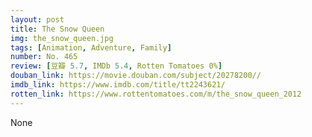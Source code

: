```yaml
---
layout: post 
title: The Snow Queen
img: the_snow_queen.jpg
tags: [Animation, Adventure, Family]
number: No. 465
review: [豆瓣 5.7, IMDb 5.4, Rotten Tomatoes 0%]
douban_link: https://movie.douban.com/subject/20278200//
imdb_link: https://www.imdb.com/title/tt2243621/
rotten_link: https://www.rottentomatoes.com/m/the_snow_queen_2012
---
```


None